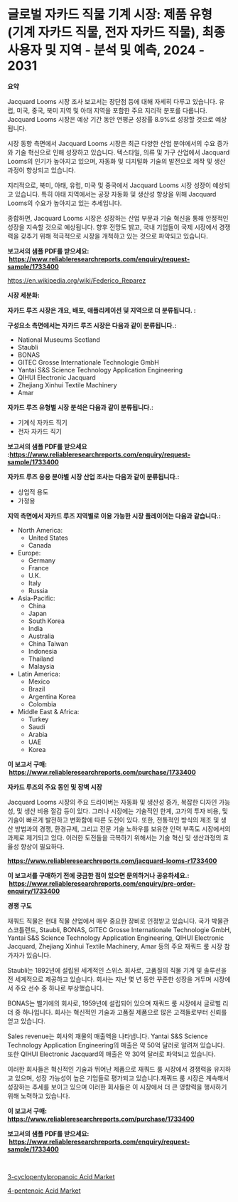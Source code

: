 <p><h1>글로벌 자카드 직물 기계 시장: 제품 유형 (기계 자카드 직물, 전자 자카드 직물), 최종 사용자 및 지역 - 분석 및 예측, 2024 - 2031</h1></p><p><strong>요약</strong></p>
<p><p>Jacquard Looms 시장 조사 보고서는 장단점 등에 대해 자세히 다루고 있습니다. 유럽, 미국, 중국, 북미 지역 및 아태 지역을 포함한 주요 지리적 분포를 다룹니다. Jacquard Looms 시장은 예상 기간 동안 연평균 성장률 8.9%로 성장할 것으로 예상됩니다.</p><p>시장 동향 측면에서 Jacquard Looms 시장은 최근 다양한 산업 분야에서의 수요 증가와 기술 혁신으로 인해 성장하고 있습니다. 텍스타일, 의류 및 가구 산업에서 Jacquard Looms의 인기가 높아지고 있으며, 자동화 및 디지털화 기술의 발전으로 제작 및 생산 과정이 향상되고 있습니다.</p><p>지리적으로, 북미, 아태, 유럽, 미국 및 중국에서 Jacquard Looms 시장 성장이 예상되고 있습니다. 특히 아태 지역에서는 공장 자동화 및 생산성 향상을 위해 Jacquard Looms의 수요가 높아지고 있는 추세입니다.</p><p>종합하면, Jacquard Looms 시장은 성장하는 산업 부문과 기술 혁신을 통해 안정적인 성장을 지속할 것으로 예상됩니다. 향후 전망도 밝고, 국내 기업들이 국제 시장에서 경쟁력을 갖추기 위해 적극적으로 시장을 개척하고 있는 것으로 파악되고 있습니다.</p></p>
<p><strong>보고서의 샘플 PDF를 받으세요: &nbsp;<a href="https://www.reliableresearchreports.com/enquiry/request-sample/1733400">https://www.reliableresearchreports.com/enquiry/request-sample/1733400</a></strong></p>
<p><a href="https://en.wikipedia.org/wiki/Federico_Reparez">https://en.wikipedia.org/wiki/Federico_Reparez</a></p>
<p><strong>시장 세분화:</strong></p>
<p><strong> 자카드 루즈 시장은 개요, 배포, 애플리케이션 및 지역으로 더 분류됩니다. :</strong></p>
<p><strong>구성요소 측면에서는 자카드 루즈 시장은 다음과 같이 분류됩니다.:</strong></p>
<p><ul><li>National Museums Scotland</li><li>Staubli</li><li>BONAS</li><li>GITEC Grosse Internationale Technologie GmbH</li><li>Yantai S&S Science Technology Application Engineering</li><li>QIHUI Electronic Jacquard</li><li>Zhejiang Xinhui Textile Machinery</li><li>Amar</li></ul></p>
<p><strong> 자카드 루즈 유형별 시장 분석은 다음과 같이 분류됩니다.:</strong></p>
<p><ul><li>기계식 자카드 직기</li><li>전자 자카드 직기</li></ul></p>
<p><strong>보고서의 샘플 PDF를 받으세요 :<a href="https://www.reliableresearchreports.com/enquiry/request-sample/1733400">https://www.reliableresearchreports.com/enquiry/request-sample/1733400</a></strong></p>
<p><strong> 자카드 루즈 응용 분야별 시장 산업 조사는 다음과 같이 분류됩니다.:</strong></p>
<p><ul><li>상업적 용도</li><li>가정용</li></ul></p>
<p><strong>지역 측면에서 자카드 루즈 지역별로 이용 가능한 시장 플레이어는 다음과 같습니다.:</strong></p>
<p><ul>
    <li>
        North America:
        <ul>
            <li>United States</li>
            <li>Canada</li>
        </ul>
    </li>
    <li>
        Europe:
        <ul>
            <li>Germany</li>
            <li>France</li>
            <li>U.K.</li>
            <li>Italy</li>
            <li>Russia</li>
        </ul>
    </li>
    <li>
        Asia-Pacific:
        <ul>
            <li>China</li>
            <li>Japan</li>
            <li>South Korea</li>
            <li>India</li>
            <li>Australia</li>
            <li>China Taiwan</li>
            <li>Indonesia</li>
            <li>Thailand</li>
            <li>Malaysia</li>
        </ul>
    </li>
    <li>
        Latin America:
        <ul>
            <li>Mexico</li>
            <li>Brazil</li>
            <li>Argentina Korea</li>
            <li>Colombia</li>
        </ul>
    </li>
    <li>
        Middle East & Africa:
        <ul>
            <li>Turkey</li>
            <li>Saudi</li>
            <li>Arabia</li>
            <li>UAE</li>
            <li>Korea</li>
        </ul>
    </li>
    </ul></p>
<p><strong>이 보고서 구매: &nbsp;<a href="https://www.reliableresearchreports.com/purchase/1733400">https://www.reliableresearchreports.com/purchase/1733400</a></strong></p>
<p><strong>자카드 루즈의 주요 동인 및 장벽 시장</strong></p>
<p><p>Jacquard Looms 시장의 주요 드라이버는 자동화 및 생산성 증가, 복잡한 디자인 가능성, 및 생산 비용 절감 등이 있다. 그러나 시장에는 기술적인 한계, 고가의 투자 비용, 및 기술이 빠르게 발전하고 변화함에 따른 도전이 있다. 또한, 전통적인 방식의 제조 및 생산 방법과의 경쟁, 환경규제, 그리고 전문 기술 노하우를 보유한 인력 부족도 시장에서의 과제로 제기되고 있다. 이러한 도전들을 극복하기 위해서는 기술 혁신 및 생산과정의 효율성 향상이 필요하다.</p></p>
<p><strong><a href="https://www.reliableresearchreports.com/jacquard-looms-r1733400">https://www.reliableresearchreports.com/jacquard-looms-r1733400</a></strong></p>
<p><strong>이 보고서를 구매하기 전에 궁금한 점이 있으면 문의하거나 공유하세요.: &nbsp;<a href="https://www.reliableresearchreports.com/enquiry/pre-order-enquiry/1733400">https://www.reliableresearchreports.com/enquiry/pre-order-enquiry/1733400</a></strong></p>
<p><strong>경쟁 구도</strong></p>
<p><p>재쿼드 직물은 현대 직물 산업에서 매우 중요한 장비로 인정받고 있습니다. 국가 박물관 스코틀랜드, Staubli, BONAS, GITEC Grosse Internationale Technologie GmbH, Yantai S&S Science Technology Application Engineering, QIHUI Electronic Jacquard, Zhejiang Xinhui Textile Machinery, Amar 등의 주요 재쿼드 룸 시장 참가자가 있습니다.</p><p>Staubli는 1892년에 설립된 세계적인 스위스 회사로, 고품질의 직물 기계 및 솔루션을 전 세계적으로 제공하고 있습니다. 회사는 지난 몇 년 동안 꾸준한 성장을 거두며 시장에서 주요 선수 중 하나로 부상했습니다.</p><p>BONAS는 벨기에의 회사로, 1959년에 설립되어 있으며 재쿼드 룸 시장에서 글로벌 리더 중 하나입니다. 회사는 혁신적인 기술과 고품질 제품으로 많은 고객들로부터 신뢰를 얻고 있습니다.</p><p>Sales revenue는 회사의 재물의 매출액을 나타냅니다. Yantai S&S Science Technology Application Engineering의 매출은 약 50억 달러로 알려져 있습니다. 또한 QIHUI Electronic Jacquard의 매출은 약 30억 달러로 파악되고 있습니다.</p><p>이러한 회사들은 혁신적인 기술과 뛰어난 제품으로 재쿼드 룸 시장에서 경쟁력을 유지하고 있으며, 성장 가능성이 높은 기업들로 평가되고 있습니다.재쿼드 룸 시장은 계속해서 성장하는 추세를 보이고 있으며 이러한 회사들은 이 시장에서 더 큰 영향력을 행사하기 위해 노력하고 있습니다.</p></p>
<p><strong>이 보고서 구매: &nbsp; <a href="https://www.reliableresearchreports.com/purchase/1733400">https://www.reliableresearchreports.com/purchase/1733400</a></strong></p>
<p><strong>보고서의 샘플 PDF를 받으세요: &nbsp;<a href="https://www.reliableresearchreports.com/enquiry/request-sample/1733400">https://www.reliableresearchreports.com/enquiry/request-sample/1733400</a></strong><strong></strong></p>
<p>&nbsp;</p>
<p><p><a href="https://github.com/sarohimweaach77/Market-Research-Report-List-1/blob/main/3-cyclopentylpropanoic-acid-market.md">3-cyclopentylpropanoic Acid Market</a></p><p><a href="https://github.com/nigngrjl95/Market-Research-Report-List-1/blob/main/4-pentenoic-acid-market.md">4-pentenoic Acid Market</a></p></p>